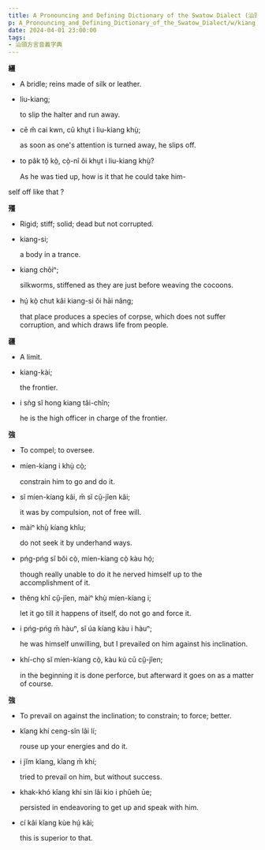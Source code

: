 ```yaml
---
title: A Pronouncing and Defining Dictionary of the Swatow Dialect (汕頭方言音義字典) / kiang
p: A_Pronouncing_and_Defining_Dictionary_of_the_Swatow_Dialect/w/kiang
date: 2024-04-01 23:00:00
tags: 
- 汕頭方言音義字典
---
```



**繮**
- A bridle; reins made of silk or leather.

- liu-kiang;

  to slip the halter and run away.

- cē m̄ cai kwn, cū khṳt i liu-kiang khṳ̀;

  as soon as one's attention is turned away, he slips off.

- to pâk tŏ̤ kò̤, cò̤-nî ŏi khṳt i liu-kiang khṳ̀?

  As he was tied up, how is it that he could take him-

self off like that ? 

**殭**
- Rigid; stiff; solid; dead but not corrupted.

- kiang-si;

  a body in a trance.

- kiang chôiⁿ;

  silkworms, stiffened as they are just before weaving the cocoons.

- hṳ́ kò̤ chut kâi kiang-si ŏi hāi nâng;

  that place produces a species of corpse, which does not suffer corruption, and which draws life from people.

**疆**
- A limit.

- kiang-kài;

  the frontier.

- i sǹg sĭ hong kiang tăi-chîn;

  he is the high officer in charge of the frontier.

**強**
- To compel; to oversee.

- míen-kíang i khṳ̀ cò̤;

  constrain him to go and do it.

- sĭ míen-kíang kâi, m̄ sĭ cṳ̆-jîen kâi;

  it was by compulsion, not of free will.

- màiⁿ khṳ̀ kíang khîu;

  do not seek it by underhand ways.

- pńg-pńg sĭ bŏi cò̤, míen-kíang cò̤ kàu hó̤;

  though really unable to do it he nerved himself up to the accomplishment of it.

- thĕng khî cṳ̆-jîen, màiⁿ khṳ̀ míen-kíang i;

  let it go till it happens of itself, do not go and force it.

- i pńg-pńg m̄ hàuⁿ, sĭ úa kíang kàu i hàuⁿ;

  he was himself unwilling, but I prevailed on him against his inclination.

- khí-cho̤ sĭ míen-kíang cò̤, kàu kú cū cṳ̆-jîen;

  in the beginning it is done perforce, but afterward it goes on as a matter of course.

**強**
- To prevail on against the inclination; to constrain; to force; better.

- kĭang khí ceng-sîn lâi lí;

  rouse up your energies and do it.

- i jĭm kĭang, kĭang m̄ khí;

  tried to prevail on him, but without success.

- khak-khó kĭang khí sin lâi kio i phûeh ūe;

  persisted in endeavoring to get up and speak with him.

- cí kâi kĭang kùe hṳ́ kâi;

  this is superior to that.